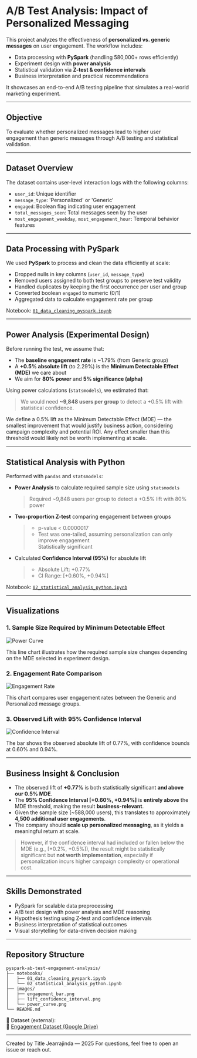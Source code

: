 # A/B Test Analysis: Impact of Personalized Messaging

This project analyzes the effectiveness of **personalized vs. generic messages** on user engagement. The workflow includes:

- Data processing with **PySpark** (handling 580,000+ rows efficiently)
- Experiment design with **power analysis**
- Statistical validation via **Z-test & confidence intervals**
- Business interpretation and practical recommendations

It showcases an end-to-end A/B testing pipeline that simulates a real-world marketing experiment.

---

## Objective

To evaluate whether personalized messages lead to higher user engagement than generic messages through A/B testing and statistical validation.

---

## Dataset Overview

The dataset contains user-level interaction logs with the following columns:

- `user_id`: Unique identifier
- `message_type`: 'Personalized' or 'Generic'
- `engaged`: Boolean flag indicating user engagement
- `total_messages_seen`: Total messages seen by the user
- `most_engagement_weekday`, `most_engagement_hour`: Temporal behavior features

---

## Data Processing with PySpark

We used **PySpark** to process and clean the data efficiently at scale:

- Dropped nulls in key columns (`user_id`, `message_type`)
- Removed users assigned to both test groups to preserve test validity
- Handled duplicates by keeping the first occurrence per user and group
- Converted boolean `engaged` to numeric (0/1)
- Aggregated data to calculate engagement rate per group

Notebook: [`01_data_cleaning_pyspark.ipynb`](notebooks/01_data_cleaning_pyspark.ipynb)

---

## Power Analysis (Experimental Design)

Before running the test, we assume that:

- The **baseline engagement rate** is ~1.79% (from Generic group)
- A **+0.5% absolute lift** (to 2.29%) is the **Minimum Detectable Effect (MDE)** we care about
- We aim for **80% power** and **5% significance (alpha)**

Using power calculations (`statsmodels`), we estimated that:
> We would need **~9,848 users per group** to detect a +0.5% lift with statistical confidence.

We define a 0.5% lift as the Minimum Detectable Effect (MDE) — the smallest improvement that would justify business action, considering campaign complexity and potential ROI. Any effect smaller than this threshold would likely not be worth implementing at scale.

---

## Statistical Analysis with Python

Performed with `pandas` and `statsmodels`:

- **Power Analysis** to calculate required sample size using `statsmodels`
  > Required ~9,848 users per group to detect a +0.5% lift with 80% power


- **Two-proportion Z-test** comparing engagement between groups
  > - p-value < 0.0000017
  > - Test was one-tailed, assuming personalization can only improve engagement  
  > Statistically significant

- Calculated **Confidence Interval (95%)** for absolute lift
  > - Absolute Lift: +0.77%  
  > - CI Range: [+0.60%, +0.94%]
  

Notebook: [`02_statistical_analysis_python.ipynb`](notebooks/02_statistical_analysis_python.ipynb)

---
## Visualizations

### 1. Sample Size Required by Minimum Detectable Effect
![Power Curve](images/power_curve.png)

This line chart illustrates how the required sample size changes depending on the MDE selected in experiment design.

### 2. Engagement Rate Comparison
![Engagement Rate](images/engagement_bar.png)

This chart compares user engagement rates between the Generic and Personalized message groups.


### 3. Observed Lift with 95% Confidence Interval
![Confidence Interval](images/lift_confidence_interval.png)

The bar shows the observed absolute lift of 0.77%, with confidence bounds at 0.60% and 0.94%.


---

## Business Insight & Conclusion

- The observed lift of **+0.77%** is both statistically significant **and above our 0.5% MDE**.
- The **95% Confidence Interval [+0.60%, +0.94%]** is **entirely above** the MDE threshold, making the result **business-relevant**.
- Given the sample size (~588,000 users), this translates to approximately **4,500 additional user engagements**.
- The company should **scale up personalized messaging**, as it yields a meaningful return at scale.

> However, if the confidence interval had included or fallen below the MDE (e.g., [+0.2%, +0.5%]), the result might be statistically significant but **not worth implementation**, especially if personalization incurs higher campaign complexity or operational cost.

---

## Skills Demonstrated

- PySpark for scalable data preprocessing
- A/B test design with power analysis and MDE reasoning
- Hypothesis testing using Z-test and confidence intervals
- Business interpretation of statistical outcomes
- Visual storytelling for data-driven decision making

---

## Repository Structure

```
pyspark-ab-test-engagement-analysis/
├── notebooks/
│   ├── 01_data_cleaning_pyspark.ipynb
│   └── 02_statistical_analysis_python.ipynb
├── images/
│   ├── engagement_bar.png
│   ├── lift_confidence_interval.png
│   └── power_curve.png
└── README.md
```

📁 Dataset (external):  
🔗 [Engagement Dataset (Google Drive)](https://drive.google.com/file/d/1Dgrd8WjGkMHk8IVkioEECeAsPokpC0J8/view?usp=sharing)

---

Created by Title Jearrajinda — 2025
For questions, feel free to open an issue or reach out.

